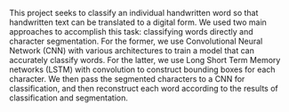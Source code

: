 This project seeks to classify an individual handwritten
word so that handwritten text can be translated to a digital form. We used two main approaches to accomplish this
task: classifying words directly and character segmentation. For the former, we use Convolutional Neural Network
(CNN) with various architectures to train a model that can
accurately classify words. For the latter, we use Long Short
Term Memory networks (LSTM) with convolution to construct bounding boxes for each character. We then pass the
segmented characters to a CNN for classification, and then
reconstruct each word according to the results of classification and segmentation.
